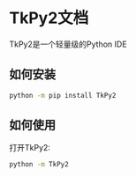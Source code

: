 # TkPy2文档
TkPy2是一个轻量级的Python IDE

## 如何安装
```bash
python -m pip install TkPy2
```
## 如何使用
打开TkPy2:
```bash
python -m TkPy2
```
